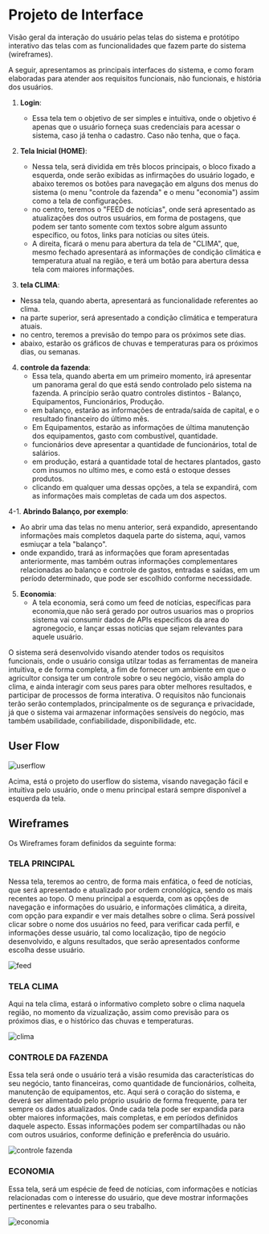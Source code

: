 
# Projeto de Interface

Visão geral da interação do usuário pelas telas do sistema e protótipo interativo das telas com as funcionalidades que fazem parte do sistema (wireframes).

 A seguir, apresentamos as principais interfaces do sistema, e como foram elaboradas para atender aos requisitos funcionais, não funcionais, e história dos usuários.
 
1. **Login**:
   - Essa tela tem o objetivo de ser simples e intuitiva, onde o objetivo é apenas que o usuário forneça suas credenciais para acessar o sistema, caso já tenha o cadastro. Caso não tenha, que o faça.
  
2. **Tela Inicial (HOME)**:
   - Nessa tela, será dividida em três blocos principais, o bloco fixado a esquerda, onde serão exibidas as infirmações do usuário logado, e abaixo teremos os botões para navegação em alguns dos menus do sistema (o menu "controle da fazenda" e o menu "economia") assim como a tela de configurações.
   - no centro, teremos o "FEED de notícias", onde será apresentado as atualizações dos outros usuários, em forma de postagens, que podem ser tanto somente com textos sobre algum assunto específico, ou fotos, links para notícias ou sites úteis.
   - A direita, ficará o menu para abertura da tela de "CLIMA", que, mesmo fechado apresentará as informações de condição climática e temperatura atual na região, e terá um botão para abertura dessa tela com maiores informações.
  
3.  **tela CLIMA**:
   - Nessa tela, quando aberta, apresentará as funcionalidade referentes ao clima.
   - na parte superior, será apresentado a condição climática e temperatura atuais.
   - no centro, teremos a previsão do tempo para os próximos sete dias.
   - abaixo, estarão os gráficos de chuvas e temperaturas para os próximos dias, ou semanas.

4. **controle da fazenda**:
   - Essa tela, quando aberta em um primeiro momento, irá apresentar um panorama geral do que está sendo controlado pelo sistema na fazenda. A princípio serão quatro controles distintos - Balanço, Equipamentos, Funcionários, Produção.
   - em balanço, estarão as informações de entrada/saída de capital, e o resultado financeiro do último mês.
   - Em Equipamentos, estarão as informações de última manutenção dos equipamentos, gasto com combustível, quantidade.
   - funcionários deve apresentar a quantidade de funcionários, total de salários.
   - em produção, estará a quantidade total de hectares plantados, gasto com insumos no ultimo mes, e como está o estoque desses produtos.
   - clicando em qualquer uma dessas opções, a tela se expandirá, com as informações mais completas de cada um dos aspectos.
  
4-1. **Abrindo Balanço, por exemplo**:
   - Ao abrir uma das telas no menu anterior, será expandido, apresentando informações mais completos daquela parte do sistema, aqui, vamos esmiuçar a tela "balanço".
   - onde expandido, trará as informações que foram apresentadas anteriormente, mas também outras informações complementares relacionadas ao balanço e controle de gastos, entradas e saídas, em um período determinado, que pode ser escolhido conforme necessidade.
  
5. **Economia**:
   - A tela economia, será como um feed de notícias, específicas para economia,que não será gerado por outros usuarios mas o proprios sistema vai consumir dados de APIs especificos da area do agronegocio, e lançar essas noticias que sejam relevantes para aquele usuário.


O sistema será desenvolvido visando atender todos os requisitos funcionais, onde o usuário consiga utilzar todas as ferramentas de maneira intuitiva, e de forma completa, a fim de fornecer um ambiente em que o agricultor consiga ter um controle sobre o seu negócio, visão ampla do clima, e ainda interagir com seus pares para obter melhores resultados, e participar de processos de forma interativa. O requisitos não funcionais terão serão contemplados, principalmente os de segurança e privacidade, já que o sistema vai armazenar informações sensíveis do negócio, mas também usabilidade, confiabilidade, disponibilidade, etc.   

## User Flow

![userflow](https://github.com/ICEI-PUC-Minas-PMV-SI/pmv-si-2024-1-pe1-t6-si_t6_app_web_1osem2024_gp05/blob/main/docs/img/userflow.png)



Acima, está o projeto do userflow do sistema, visando navegação fácil e intuitiva pelo usuário, onde o menu principal estará sempre disponível a esquerda da tela.


## Wireframes

Os Wireframes foram definidos da seguinte forma:

### TELA PRINCIPAL

   Nessa tela, teremos ao centro, de forma mais enfática, o feed de notícias, que será apresentado e atualizado por ordem cronológica, sendo os mais recentes ao topo.
   O menu principal a esquerda, com as opções de navegação e informações do usuário, e informações climática, a direita, com opção para expandir e ver mais detalhes sobre o clima. Será possível clicar sobre o nome dos usuários no feed, para verificar cada perfil, e informações desse usuário, tal como localização, tipo de negócio desenvolvido, e alguns resultados, que serão apresentados conforme escolha desse usuário.

![feed](https://github.com/ICEI-PUC-Minas-PMV-SI/pmv-si-2024-1-pe1-t6-si_t6_app_web_1osem2024_gp05/blob/main/docs/img/feed.png)


### TELA CLIMA

   Aqui na tela clima, estará o informativo completo sobre o clima naquela região, no momento da vizualização, assim como previsão para os próximos dias, e o histórico das chuvas e temperaturas.

![clima](https://github.com/ICEI-PUC-Minas-PMV-SI/pmv-si-2024-1-pe1-t6-si_t6_app_web_1osem2024_gp05/blob/main/docs/img/TELA%20CLIMA.png)


### CONTROLE DA FAZENDA

  Essa tela será onde o usuário terá a visão resumida das características do seu negócio, tanto financeiras, como quantidade de funcionários, colheita, manutenção de equipamentos, etc. Aqui será o coração do sistema, e deverá ser alimentado pelo próprio usuário de forma frequente, para ter sempre os dados atualizados.
  Onde cada tela pode ser expandida para obter maiores informações, mais completas, e em períodos definidos daquele aspecto.
  Essas informações podem ser compartilhadas ou não com outros usuários, conforme definição e preferência do usuário.

![controle fazenda](https://github.com/ICEI-PUC-Minas-PMV-SI/pmv-si-2024-1-pe1-t6-si_t6_app_web_1osem2024_gp05/blob/main/docs/img/CONTROLE%20DA%20FAZENDA.png)

### ECONOMIA

  Essa tela, será um espécie de feed de notícias, com informações e notícias relacionadas com o interesse do usuário, que deve mostrar informações pertinentes e relevantes para o seu trabalho.

  ![economia](https://github.com/ICEI-PUC-Minas-PMV-SI/pmv-si-2024-1-pe1-t6-si_t6_app_web_1osem2024_gp05/blob/main/docs/img/ECONOMIA.png)

